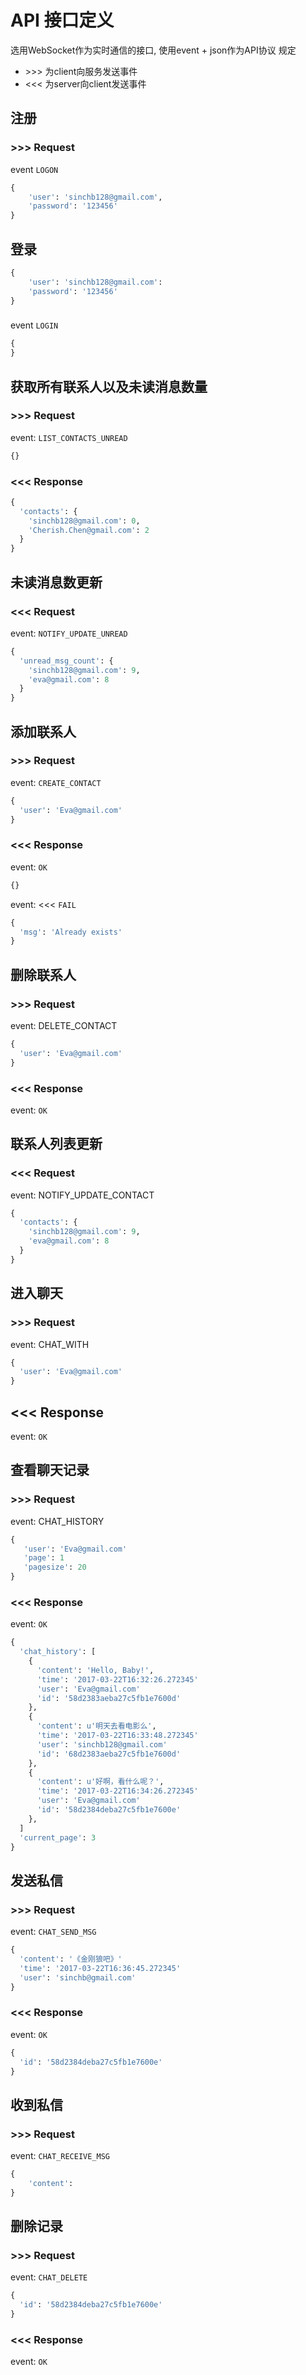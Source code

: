 # API 接口定义

选用WebSocket作为实时通信的接口, 使用event + json作为API协议
规定
* \>>> 为client向服务发送事件
* \<<< 为server向client发送事件


## 注册
### >>> Request
event ``LOGON``
```python
{
    'user': 'sinchb128@gmail.com',
    'password': '123456'
}
```

## 登录
```python
{
    'user': 'sinchb128@gmail.com':
    'password': '123456'
}
```

### 
event ``LOGIN``
```python
{
}

```

## 获取所有联系人以及未读消息数量
### >>> Request
event: ``LIST_CONTACTS_UNREAD``
```python
{}
```
### <<< Response
```python
{
  'contacts': {
    'sinchb128@gmail.com': 0,
    'Cherish.Chen@gmail.com': 2
  }
}
```

## 未读消息数更新
### <<< Request
event: ``NOTIFY_UPDATE_UNREAD``
```python
{
  'unread_msg_count': {
    'sinchb128@gmail.com': 9,
    'eva@gmail.com': 8
  }
}
```

## 添加联系人
### >>> Request
event: ``CREATE_CONTACT``
```python
{
  'user': 'Eva@gmail.com'
}
```
### <<< Response
event: ``OK``
```python
{}
```
event: <<< ``FAIL``
```python
{
  'msg': 'Already exists'
}
```

## 删除联系人
### >>> Request
event: DELETE_CONTACT
```python
{
  'user': 'Eva@gmail.com'
}
```
### <<< Response
event: ``OK``

## 联系人列表更新
### <<< Request
event: NOTIFY_UPDATE_CONTACT
```python
{
  'contacts': {
    'sinchb128@gmail.com': 9,
    'eva@gmail.com': 8
  }
}
```

## 进入聊天
### >>> Request
event: CHAT_WITH
```python
{
  'user': 'Eva@gmail.com'
}
```
## <<< Response
event: ``OK``

## 查看聊天记录
### >>> Request
event: CHAT_HISTORY
```python
{
   'user': 'Eva@gmail.com'
   'page': 1
   'pagesize': 20
}
```
### <<< Response
event: ``OK``
```python
{
  'chat_history': [
    {
      'content': 'Hello, Baby!',
      'time': '2017-03-22T16:32:26.272345'
      'user': 'Eva@gmail.com'
      'id': '58d2383aeba27c5fb1e7600d'
    },
    {
      'content': u'明天去看电影么',
      'time': '2017-03-22T16:33:48.272345'
      'user': 'sinchb128@gmail.com'
      'id': '68d2383aeba27c5fb1e7600d'
    },
    {
      'content': u'好啊，看什么呢？',
      'time': '2017-03-22T16:34:26.272345'
      'user': 'Eva@gmail.com'
      'id': '58d2384deba27c5fb1e7600e'
    },
  ]
  'current_page': 3
}
```

## 发送私信
### >>> Request
event: ``CHAT_SEND_MSG``
```python
{
  'content': '《金刚狼吧》'
  'time': '2017-03-22T16:36:45.272345'
  'user': 'sinchb@gmail.com'
}
```
### <<< Response
event: ``OK``
```python
{
  'id': '58d2384deba27c5fb1e7600e'
}
```

## 收到私信
### >>> Request
event: ``CHAT_RECEIVE_MSG``
```python
{
    'content':
}
```

## 删除记录
### >>> Request
event: ``CHAT_DELETE``
```python
{
  'id': '58d2384deba27c5fb1e7600e'
}
```
### <<< Response
event: ``OK``
